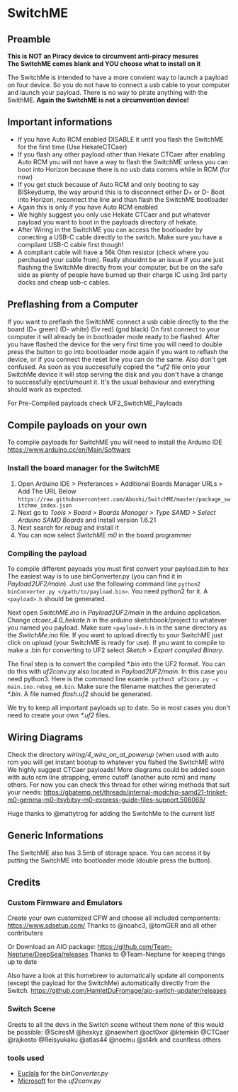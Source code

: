 # SwitchME
## Preamble ##
**This is NOT an Piracy device to circumvent anti-piracy mesures**  
**The SwitchME comes blank and YOU choose what to install on it**  

The SwitchMe is intended to have a more convient way to launch a payload on four device.
So you do not have to connect a usb cable to your computer and launch your payload.
There is no way to pirate anything with the SwithME.
**Again the SwitchME is not a circumvention device!**  

## Important informations ## 
* If you have Auto RCM enabled DISABLE it until you flash the SwitchME for the first time (Use HekateCTCaer)
* If you flash any other payload other than Hekate CTCaer after enabling Auto RCM you will not have a way to flash
the SwitchME unless you can boot into Horizon  because there is no usb data comms while in RCM (for now)
* If you get stuck because of Auto RCM and only booting to say BISkeydump, the way around this is to disconnect either D+ or D- Boot into Horizon, reconnect the line and than flash the SwitchME bootloader
* Again this is only if you have Auto RCM enabled
* We highly suggest you only use Hekate CTCaer and put whatever payload you want to boot in the payloads directory of hekate.
* After Wiring in the SwitchME you can access the bootloader by conecting a USB-C cable directly to the switch. Make sure you have a compliant USB-C cable first though!
* A compliant cable will have a 56k Ohm resistor (check where you perchased your cable from). Really shouldnt be an issue if you are just flashing the SwitchMe directly from your computer, but be on the safe side as plenty of people have burned up their charge IC using 3rd party docks and cheap usb-c cables.

## Preflashing from a Computer ##
If you want to preflash the SwitchME connect a usb cable directly to the the board (D+ green) (D- white) (5v red) (gnd black)
On first connect to your computer it will already be in bootloader mode ready to be flashed.
After you have flashed the device for the very first time you will need to double press the button to go into bootloader mode again if you want to reflash the device, or if you connect the reset line you can do the same.
Also don't get confused. As soon as you successfully copied the *\*.uf2* file onto your SwitchMe device it will stop serving the disk and you don't have a change to successfully eject/umount it. It's the usual behaviour and everything should work as expected.

For Pre-Compiled payloads check UF2_SwitchME_Payloads

## Compile payloads on your own ##
To compile payloads for SwitchME you will need to install the Arduino IDE
https://www.arduino.cc/en/Main/Software
### Install the board manager for the SwitchME

1. Open Arduino IDE > Preferances > Additional Boards Manager URLs > Add The URL Below ```https://raw.githubusercontent.com/Aboshi/SwitchME/master/package_switchme_index.json```
1. Next go to *Tools > Board > Boards Manager > Type SAMD > Select Arduino SAMD Boards* and Install version 1.6.21
1. Next search for *rebug* and install it
1. You can now select *SwitchME m0* in the board programmer

### Compiling the payload ###
To compile different payoads you must first convert your payload.bin to hex
The easiest way is to use binConverter.py (you can find it in *Payload2UF2/main*).
Just use the following command line ```python2 binConverter.py </path/to/payload.bin>```. You need python2 for it.
A ```<payload>.h``` should be generated. 

Next open *SwitchME.ino* in *Payload2UF2/main* in the arduino application. 
Change *ctcaer\_4.0\_hekate.h* in the arduino sketchbook/project to whatever you named you payload. Make sure ```<payload>.h``` is in the same directory as the *SwitchMe.ino* file.
If you want to upload directly to your SwitchME just click on upload (your SwitchME is ready for use).
If you want to compile to make a .bin for converting to UF2 select *Sketch > Export compiled Binary*.

The final step is to convert the compiled *\*.bin* into the UF2 format. You can do this with *uf2conv.py* also located in *Payload2UF2/main*.
In this case you need python3. Here is the command line examle. ```python3 uf2conv.py -c main.ino.rebug_m0.bin```. Make sure the filename matches the generated *\*.bin*. A file named *flash.uf2* should be generated.

We try to keep all important payloads up to date. So in most cases you don't need to create your own *\*.uf2* files.

## Wiring Diagrams ##
Check the directory *wiring/4\_wire\_on\_at\_powerup* (when used with auto rcm you will get instant bootup to whatever you flahed the SwitchME with) We highly suggest CTCaer payloads!
More diagrams could be added soon with auto rcm line strapping, emmc cutoff (another auto rcm) and many others.
For now you can check this thread for other wiring methods that suit your needs:
https://gbatemp.net/threads/internal-modchip-samd21-trinket-m0-gemma-m0-itsybitsy-m0-express-guide-files-support.508068/

Huge thanks to @mattytrog for adding the SwitchMe to the current list!

## Generic Informations
The SwitchME also has 3.5mb of storage space. You can access it by putting the SwitchME into bootloader mode (double press the button).

## Credits ##
### Custom Firmware and Emulators ###

Create your own customized CFW and choose all included compontents:
https://www.sdsetup.com/
Thanks to @noahc3, @tomGER and all other contributers

Or Download an AIO package:
https://github.com/Team-Neptune/DeepSea/releases
Thanks to @Team-Neptune for keeping things up to date

Also have a look at this homebrew to automatically update all components (except the payload for the SwitchMe) automatically directly from the Switch.
https://github.com/HamletDuFromage/aio-switch-updater/releases

### Switch Scene ###
Greets to all the devs in the Switch scene without them none of this would be possible:
@SciresM @hexkyz @naewhert @oct0xor @ktemkin @CTCaer @rajkosto @Reisyukaku @atlas44 @noemu
@st4rk and countless others

### tools used ###
* [Euclala](https://github.com/euclala/) for the *binConverter.py*
* [Microsoft](https://github.com/microsoft/) for the *uf2conv.py*
